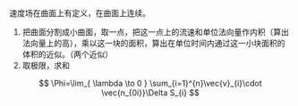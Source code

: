 速度场在曲面上有定义，在曲面上连续。

1. 把曲面分割成小曲面，取一点，把这一点上的流速和单位法向量作内积（算出法向量上的高），乘以这一块的面积，算出在单位时间内通过这一小块面积的体积的近似。（两个近似）
2. 取极限，求和

$$
\Phi=\lim_{ \lambda \to 0 } \sum_{i=1}^{n}\vec{v}_{i}\cdot \vec{n_{0i}}\Delta S_{i}
$$
